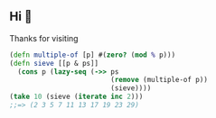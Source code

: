 ## Hi 👋

Thanks for visiting

```clojure
(defn multiple-of [p] #(zero? (mod % p)))
(defn sieve [[p & ps]]
  (cons p (lazy-seq (->> ps
                         (remove (multiple-of p))
                         (sieve))))
(take 10 (sieve (iterate inc 2)))
;;=> (2 3 5 7 11 13 17 19 23 29)      
```


<!--
![GitHub stats](https://github-readme-stats.vercel.app/api?username=tupini07&hide=stars&show_icons=true&theme=dracula&count_private=true&show_icons=true)
-->

<!-- ![GitHub languages](https://github-readme-stats.vercel.app/api/top-langs/?username=tupini07&layout=compact&theme=dracula&hide=html,jupyter%20notebook,PLpgSQL,Perl,JavaScript,Lua,Tex) -->



<!--
**tupini07/tupini07** is a ✨ _special_ ✨ repository because its `README.md` (this file) appears on your GitHub profile.

Here are some ideas to get you started:

- 🔭 I’m currently working on ...
- 🌱 I’m currently learning ...
- 👯 I’m looking to collaborate on ...
- 🤔 I’m looking for help with ...
- 💬 Ask me about ...
- 📫 How to reach me: ...
- 😄 Pronouns: ...
- ⚡ Fun fact: ...
-->
